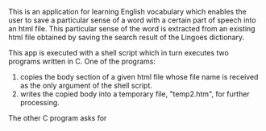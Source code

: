 This is an application for learning English vocabulary which enables the user to save a particular sense of a word with a certain part of speech into an html file.  This particular sense of the word is extracted from an existing html file obtained by saving the search result of the Lingoes dictionary.

This app is executed with a shell script which in turn executes two programs written in C. One of the programs:

  1) copies the body section of a given html file whose file name is received as the only argument of the shell script. 
  2) writes the copied body into a temporary file, "temp2.htm", for further processing.

The other C program asks for 
